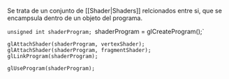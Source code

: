 Se trata de un conjunto de [[Shader|Shaders]] relcionados entre si, que se encampsula dentro de un objeto del programa.

`unsigned int shaderProgram;
`shaderProgram = glCreateProgram();`

`glAttachShader(shaderProgram, vertexShader);`
`glAttachShader(shaderProgram, fragmentShader);`
`glLinkProgram(shaderProgram);`

`glUseProgram(shaderProgram);`
